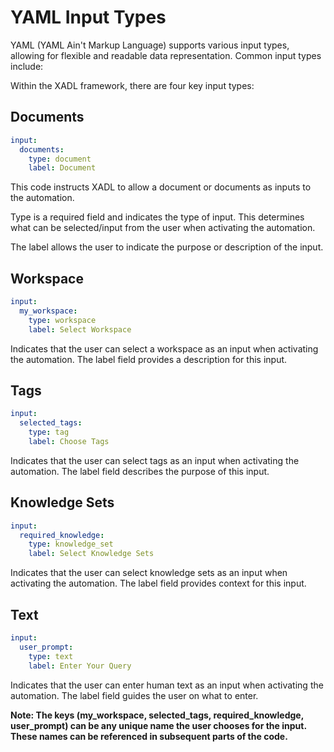 # YAML Input Types

YAML (YAML Ain't Markup Language) supports various input types, allowing for flexible and readable data representation. Common input types include:

Within the XADL framework, there are four key input types:

## Documents

```yml
input:
  documents:
    type: document
    label: Document
```

This code instructs XADL to allow a document or documents as inputs to the automation.

Type is a required field and indicates the type of input. This determines what can be selected/input from the user when activating the automation.

The label allows the user to indicate the purpose or description of the input.

## Workspace

```yml
input:
  my_workspace:
    type: workspace
    label: Select Workspace
```
Indicates that the user can select a workspace as an input when activating the automation. The label field provides a description for this input.

## Tags

```yml
input:
  selected_tags:
    type: tag
    label: Choose Tags
```
Indicates that the user can select tags as an input when activating the automation. The label field describes the purpose of this input.

## Knowledge Sets

```yml
input:
  required_knowledge:
    type: knowledge_set
    label: Select Knowledge Sets
```
Indicates that the user can select knowledge sets as an input when activating the automation. The label field provides context for this input.

## Text

```yml
input:
  user_prompt:
    type: text
    label: Enter Your Query
```
Indicates that the user can enter human text as an input when activating the automation. The label field guides the user on what to enter.

**Note: The keys (my_workspace, selected_tags, required_knowledge, user_prompt) can be any unique name the user chooses for the input. These names can be referenced in subsequent parts of the code.**